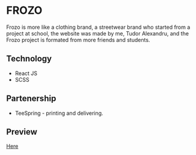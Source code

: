 # FROZO

Frozo is more like a clothing brand, a streetwear brand who started from a project at school, the website was made by me, Tudor Alexandru, and the Frozo project is formated from more friends and students.

## Technology

- React JS
- SCSS

## Partenership

- TeeSpring - printing and delivering.

## Preview

<a href="https://tudorale.github.io/frozo/">Here</a>

